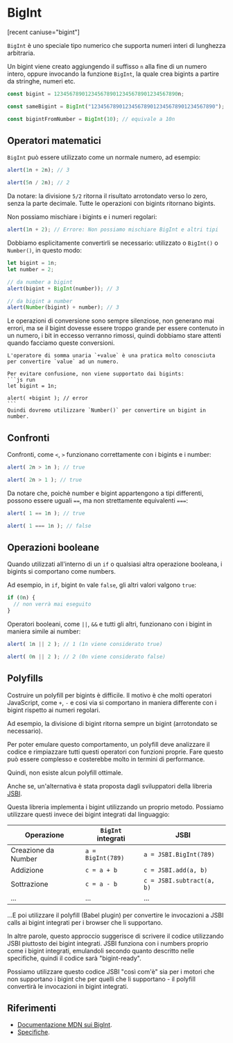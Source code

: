 # BigInt

[recent caniuse="bigint"]

`BigInt` è uno speciale tipo numerico che supporta numeri interi di lunghezza arbitraria.

Un bigint viene creato aggiungendo il suffisso `n` alla fine di un numero intero, oppure invocando la funzione `BigInt`, la quale crea bigints a partire da stringhe, numeri etc.

```js
const bigint = 1234567890123456789012345678901234567890n;

const sameBigint = BigInt("1234567890123456789012345678901234567890");

const bigintFromNumber = BigInt(10); // equivale a 10n
```

## Operatori matematici

`BigInt` può essere utilizzato come un normale numero, ad esempio:

```js run
alert(1n + 2n); // 3

alert(5n / 2n); // 2
```

Da notare: la divisione `5/2` ritorna il risultato arrotondato verso lo zero, senza la parte decimale. Tutte le operazioni con bigints ritornano bigints.

Non possiamo mischiare i bigints e i numeri regolari:

```js run
alert(1n + 2); // Errore: Non possiamo mischiare BigInt e altri tipi
```

Dobbiamo esplicitamente convertirli se necessario: utilizzato o `BigInt()` o `Number()`, in questo modo:

```js run
let bigint = 1n;
let number = 2;

// da number a bigint
alert(bigint + BigInt(number)); // 3

// da bigint a number
alert(Number(bigint) + number); // 3
```

Le operazioni di conversione sono sempre silenziose, non generano mai errori, ma se il bigint dovesse essere troppo grande per essere contenuto in un numero, i bit in eccesso verranno rimossi, quindi dobbiamo stare attenti quando facciamo queste conversioni.

````smart header="L'operatore di somma unaria non è supportato dai bigints"
L'operatore di somma unaria `+value` è una pratica molto conosciuta per convertire `value` ad un numero.

Per evitare confusione, non viene supportato dai bigints:
```js run
let bigint = 1n;

alert( +bigint ); // error
```
Quindi dovremo utilizzare `Number()` per convertire un bigint in number.
````

## Confronti

Confronti, come `<`, `>` funzionano correttamente con i bigints e i number:

```js run
alert( 2n > 1n ); // true

alert( 2n > 1 ); // true
```

Da notare che, poichè number e bigint appartengono a tipi differenti, possono essere uguali `==`, ma non strettamente equivalenti `===`:

```js run
alert( 1 == 1n ); // true

alert( 1 === 1n ); // false
```

## Operazioni booleane

Quando utilizzati all'interno di un `if` o qualsiasi altra operazione booleana, i bigints si comportano come numbers.

Ad esempio, in `if`, bigint `0n` vale `false`, gli altri valori valgono `true`:

```js run
if (0n) {
  // non verrà mai eseguito
}
```

Operatori booleani, come `||`, `&&` e tutti gli altri, funzionano con i bigint in maniera simile ai number:

```js run
alert( 1n || 2 ); // 1 (1n viene considerato true)

alert( 0n || 2 ); // 2 (0n viene considerato false)
```

## Polyfills

Costruire un polyfill per bigints è difficile. Il motivo è che molti operatori JavaScript, come `+`, `-` e cosi via si comportano in maniera differente con i bigint rispetto ai numeri regolari.

Ad esempio, la divisione di bigint ritorna sempre un bigint (arrotondato se necessario).

Per poter emulare questo comportamento, un polyfill deve analizzare il codice e rimpiazzare tutti questi operatori con funzioni proprie. Fare questo può essere complesso e costerebbe molto in termini di performance.

Quindi, non esiste alcun polyfill ottimale.

Anche se, un'alternativa è stata proposta dagli sviluppatori della libreria [JSBI](https://github.com/GoogleChromeLabs/jsbi).

Questa libreria implementa i bigint utilizzando un proprio metodo. Possiamo utilizzare questi invece dei bigint integrati dal linguaggio:

| Operazione | `BigInt` integrati | JSBI |
|-----------|-----------------|------|
| Creazione da Number | `a = BigInt(789)` | `a = JSBI.BigInt(789)` |
| Addizione | `c = a + b` | `c = JSBI.add(a, b)` |
| Sottrazione	| `c = a - b` | `c = JSBI.subtract(a, b)` |
| ... | ... | ... |

...E poi utilizzare il polyfill (Babel plugin) per convertire le invocazioni a JSBI calls ai bigint integrati per i browser che li supportano.

In altre parole, questo approccio suggerisce di scrivere il codice utilizzando JSBI piuttosto dei bigint integrati. JSBI funziona con i numbers proprio come i bigint integrati, emulandoli secondo quanto descritto nelle specifiche, quindi il codice sarà "bigint-ready".

Possiamo utilizzare questo codice JSBI "così com'è" sia per i motori che non supportano i bigint che per quelli che li supportano - il polyfill convertirà le invocazioni in bigint integrati.

## Riferimenti

- [Documentazione MDN sui BigInt](mdn:/JavaScript/Reference/Global_Objects/BigInt).
- [Specifiche](https://tc39.es/ecma262/#sec-bigint-objects).
